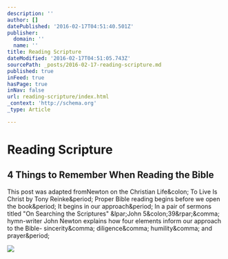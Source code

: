 ```yaml
---
description: ''
author: []
datePublished: '2016-02-17T04:51:40.501Z'
publisher:
  domain: ''
  name: ''
title: Reading Scripture
dateModified: '2016-02-17T04:51:05.743Z'
sourcePath: _posts/2016-02-17-reading-scripture.md
published: true
inFeed: true
hasPage: true
inNav: false
url: reading-scripture/index.html
_context: 'http://schema.org'
_type: Article

---
```

# Reading Scripture

<article style=""><h1>4 Things to Remember When Reading the Bible</h1><p>This post was adapted fromNewton on the Christian Life&amp;colon; To Live Is Christ by Tony Reinke&amp;period; Proper Bible reading begins before we open the book&amp;period; It begins in our approach&amp;period; In a pair of sermons titled "On Searching the Scriptures" &amp;lpar;John 5&amp;colon;39&amp;rpar;&amp;comma; hymn-writer John Newton explains how four elements inform our approach to the Bible- sincerity&amp;comma; diligence&amp;comma; humility&amp;comma; and prayer&amp;period;</p><img src="http://www.crossway.org/blog/content/images/2015/07/Bible-1.jpg" /></article>